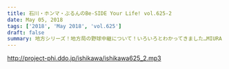```yaml
---
title: 石川・ホンマ・ぶるんのBe-SIDE Your Life! vol.625-2
date: May 05, 2018
tags: ['2018', 'May 2018', 'vol.625']
draft: false
summary: 地方シリーズ！地方局の野球中継について！いろいろとわかってきました…MIURA
---
```


http://project-phi.ddo.jp/ishikawa/ishikawa625_2.mp3
